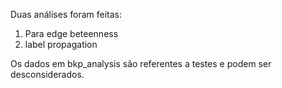 Duas análises foram feitas:

1) Para edge beteenness
2) label propagation

Os dados em bkp_analysis são referentes a testes e podem ser desconsiderados. 
